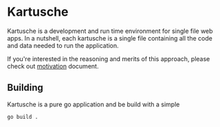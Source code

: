 # Kartusche

Kartusche is a development and run time environment for single file web apps.
In a nutshell, each kartusche is a single file containing all the code and data needed to run the application.

If you're interested in the reasoning and merits of this approach, please check out [motivation](./docs/motivation.md) document.

## Building

Kartusche is a pure go application and be build with a simple

```bash
go build .
```

